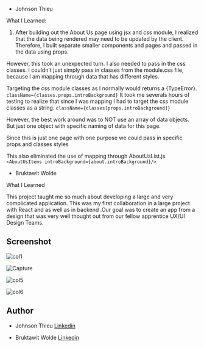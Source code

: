 * Johnson Thieu



What I Learned:

1. After building out the About Us page using jsx and css module, I realized that the data being rendered may need to be updated by the client. Therefore, I built separate smaller components and pages and passed in the data using props.

However, this took an unexpected turn. I also needed to pass in the css classes. I couldn't just simply pass in classes from the module.css file, because I am mapping through data that has different styles.

Targeting the css module classes as I normally would returns a {TypeError}.  
`className={classes.props.introBackground}`
It took me severals hours of testing to realize that since I was mapping I had to target the css module classes as a string.
`className={classes[props.introBackground]}`

However, the best work around was to NOT use an array of data objects. But just one object with specific naming of data for this page.

Since this is just one page with one purpose we could pass in specific props and classes styles

This also eliminated the use of mapping through AboutUsList.js
`<AboutUsItems introBackground={about.introBackground}/>`

 * Bruktawit Wolde

  What I Learned 

This project taught me so much about developing a large and very complicated application. This was my first collaboration in a  large project with React and as well as in backend .Our goal was to create an app from a design that was very well thought out from our fellow apprentice UX/UI Design Teams.

## Screenshot

![col1](https://user-images.githubusercontent.com/93556946/196828020-489b4eba-953c-4d51-8c56-12e62e21b65b.PNG)


![Capture](https://user-images.githubusercontent.com/93556946/196827972-51845721-01db-488b-8093-fb9845dd23a3.PNG)

![col5](https://user-images.githubusercontent.com/93556946/196828569-4a0d30ca-3cdd-45ea-828b-84f4ec5a8333.PNG)


![col6](https://user-images.githubusercontent.com/93556946/196828489-a988c620-db33-43f9-9ac4-2456ec886e58.PNG)







## Author
  * Johnson Thieu 
     [Linkedin](https://www.linkedin.com/in/johnson-thieu/)
  
  * Bruktawit Wolde
      [Linkedin](https://www.linkedin.com/in/bruktawit-wolde-588131219/)
